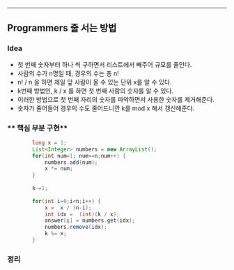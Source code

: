 ---
## Programmers 줄 서는 방법
### **Idea**
* 첫 번째 숫자부터 하나 씩 구하면서 리스트에서 빼주어 규모를 줄인다.
* 사람의 수가 n명일 때, 경우의 수는 총 n!
* n! / n 을 하면 제일 앞 사람이 올 수 있는 단위 x를 알 수 있다.
* k번째 방법인, k / x 를 하면 첫 번째 사람의 숫자를 알 수 있다.
* 이러한 방법으로 첫 번째 자리의 숫자를 파악하면서 사용한 숫자를 제거해준다.
* 숫자가 줄어들어 경우의 수도 줄어드니깐 k를  mod x 해서 갱신해준다. 


### ** 핵심 부분 구현**
```java        
        long x = 1;
        List<Integer> numbers = new ArrayList();
        for(int num=1; num<=n;num++) {
        	numbers.add(num);
        	x *= num;
        }      
        
        k-=1;
        
        for(int i=0;i<n;i++) {
        	x =  x / (n-i); 
        	int idx =  (int)(k / x);
        	answer[i] = numbers.get(idx);
        	numbers.remove(idx);  
        	k %= x;
        }
```

### 정리

